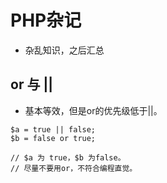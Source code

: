# PHP杂记

* 杂乱知识，之后汇总

## or 与 ||

* 基本等效，但是or的优先级低于||。

```
$a = true || false;
$b = false or true;

// $a 为 true，$b 为false。
// 尽量不要用or，不符合编程直觉。
```

